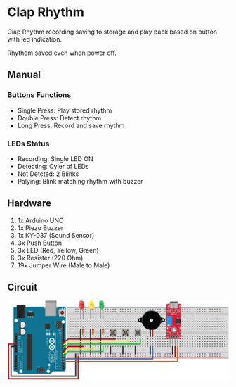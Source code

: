 # Clap Rhythm

Clap Rhythm recording saving to storage and play back based on button with led indication.

Rhythem saved even when power off.

## Manual

### Buttons Functions

* Single Press: Play stored rhythm
* Double Press: Detect rhythm
* Long Press: Record and save rhythm

### LEDs Status

* Recording: Single LED ON
* Detecting: Cyler of LEDs
* Not Detcted: 2 Blinks
* Palying: Blink matching rhythm with buzzer

## Hardware

1. 1x Arduino UNO
2. 1x Piezo Buzzer
3. 1x KY-037 (Sound Sensor)
4. 3x Push Button
5. 3x LED (Red, Yellow, Green)
6. 3x Resister (220 Ohm)
7. 19x Jumper Wire (Male to Male)

## Circuit

![circuit](fritzing/sketch.svg)
